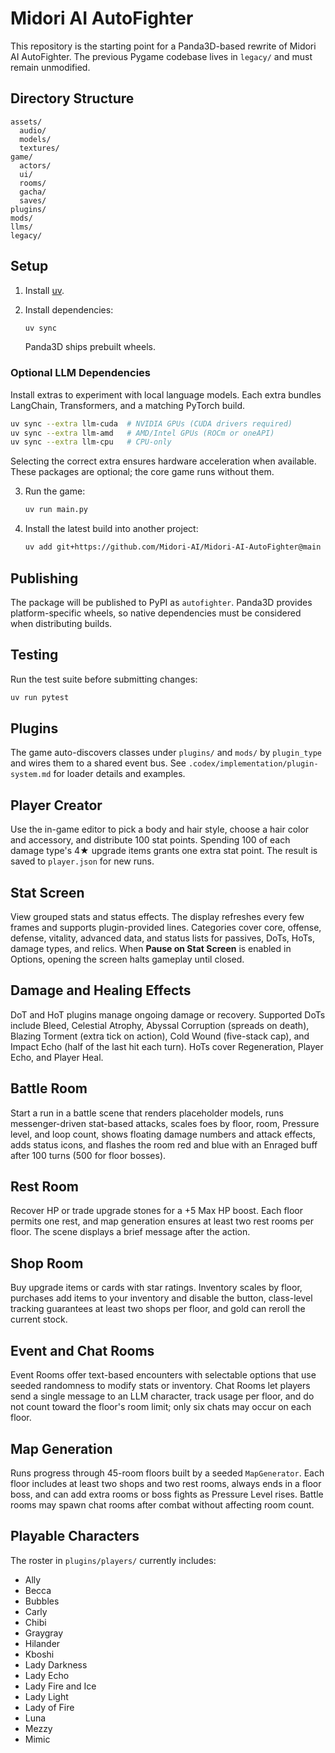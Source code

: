 # Midori AI AutoFighter

This repository is the starting point for a Panda3D-based rewrite of Midori AI AutoFighter.
The previous Pygame codebase lives in `legacy/` and must remain unmodified.

## Directory Structure

```
assets/
  audio/
  models/
  textures/
game/
  actors/
  ui/
  rooms/
  gacha/
  saves/
plugins/
mods/
llms/
legacy/
```

## Setup

1. Install [uv](https://github.com/astral-sh/uv).
2. Install dependencies:

   ```bash
   uv sync
   ```

   Panda3D ships prebuilt wheels.

### Optional LLM Dependencies

Install extras to experiment with local language models. Each extra bundles
LangChain, Transformers, and a matching PyTorch build.

```bash
uv sync --extra llm-cuda  # NVIDIA GPUs (CUDA drivers required)
uv sync --extra llm-amd   # AMD/Intel GPUs (ROCm or oneAPI)
uv sync --extra llm-cpu   # CPU-only
```

Selecting the correct extra ensures hardware acceleration when available. These
packages are optional; the core game runs without them.

3. Run the game:

   ```bash
   uv run main.py
   ```

4. Install the latest build into another project:

   ```bash
   uv add git+https://github.com/Midori-AI/Midori-AI-AutoFighter@main
   ```

## Publishing

The package will be published to PyPI as `autofighter`. Panda3D provides platform-specific
wheels, so native dependencies must be considered when distributing builds.

## Testing

Run the test suite before submitting changes:

```bash
uv run pytest
```

## Plugins

The game auto-discovers classes under `plugins/` and `mods/` by `plugin_type` and wires them to a shared event bus. See `.codex/implementation/plugin-system.md` for loader details and examples.

## Player Creator

Use the in-game editor to pick a body and hair style, choose a hair color and accessory, and distribute 100 stat points. Spending 100 of each damage type's 4★ upgrade items grants one extra stat point. The result is saved to `player.json` for new runs.

## Stat Screen

View grouped stats and status effects. The display refreshes every few frames and supports plugin-provided lines. Categories cover core, offense, defense, vitality, advanced data, and status lists for passives, DoTs, HoTs, damage types, and relics. When **Pause on Stat Screen** is enabled in Options, opening the screen halts gameplay until closed.

## Damage and Healing Effects

DoT and HoT plugins manage ongoing damage or recovery. Supported DoTs include Bleed, Celestial Atrophy, Abyssal Corruption (spreads on death), Blazing Torment (extra tick on action), Cold Wound (five-stack cap), and Impact Echo (half of the last hit each turn). HoTs cover Regeneration, Player Echo, and Player Heal.

## Battle Room

Start a run in a battle scene that renders placeholder models, runs messenger-driven stat-based attacks, scales foes by floor, room, Pressure level, and loop count, shows floating damage numbers and attack effects, adds status icons, and flashes the room red and blue with an Enraged buff after 100 turns (500 for floor bosses).

## Rest Room

Recover HP or trade upgrade stones for a +5 Max HP boost. Each floor permits one rest, and map generation ensures at least two rest rooms per floor. The scene displays a brief message after the action.

## Shop Room

Buy upgrade items or cards with star ratings. Inventory scales by floor, purchases add items to your inventory and disable the button, class-level tracking guarantees at least two shops per floor, and gold can reroll the current stock.

## Event and Chat Rooms

Event Rooms offer text-based encounters with selectable options that use seeded randomness to modify stats or inventory. Chat Rooms let players send a single message to an LLM character, track usage per floor, and do not count toward the floor's room limit; only six chats may occur on each floor.

## Map Generation

Runs progress through 45-room floors built by a seeded `MapGenerator`. Each floor includes at least two shops and two rest rooms, always ends in a floor boss, and can add extra rooms or boss fights as Pressure Level rises. Battle rooms may spawn chat rooms after combat without affecting room count.

## Playable Characters

The roster in `plugins/players/` currently includes:

- Ally
- Becca
- Bubbles
- Carly
- Chibi
- Graygray
- Hilander
- Kboshi
- Lady Darkness
- Lady Echo
- Lady Fire and Ice
- Lady Light
- Lady of Fire
- Luna
- Mezzy
- Mimic
